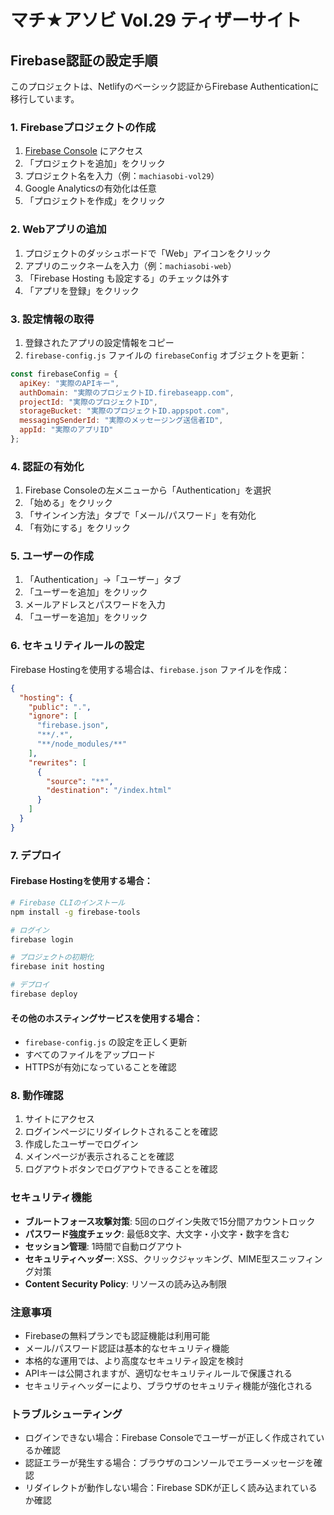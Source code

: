 # マチ★アソビ Vol.29 ティザーサイト

## Firebase認証の設定手順

このプロジェクトは、Netlifyのベーシック認証からFirebase Authenticationに移行しています。

### 1. Firebaseプロジェクトの作成

1. [Firebase Console](https://console.firebase.google.com/) にアクセス
2. 「プロジェクトを追加」をクリック
3. プロジェクト名を入力（例：`machiasobi-vol29`）
4. Google Analyticsの有効化は任意
5. 「プロジェクトを作成」をクリック

### 2. Webアプリの追加

1. プロジェクトのダッシュボードで「Web」アイコンをクリック
2. アプリのニックネームを入力（例：`machiasobi-web`）
3. 「Firebase Hosting も設定する」のチェックは外す
4. 「アプリを登録」をクリック

### 3. 設定情報の取得

1. 登録されたアプリの設定情報をコピー
2. `firebase-config.js` ファイルの `firebaseConfig` オブジェクトを更新：

```javascript
const firebaseConfig = {
  apiKey: "実際のAPIキー",
  authDomain: "実際のプロジェクトID.firebaseapp.com",
  projectId: "実際のプロジェクトID",
  storageBucket: "実際のプロジェクトID.appspot.com",
  messagingSenderId: "実際のメッセージング送信者ID",
  appId: "実際のアプリID"
};
```

### 4. 認証の有効化

1. Firebase Consoleの左メニューから「Authentication」を選択
2. 「始める」をクリック
3. 「サインイン方法」タブで「メール/パスワード」を有効化
4. 「有効にする」をクリック

### 5. ユーザーの作成

1. 「Authentication」→「ユーザー」タブ
2. 「ユーザーを追加」をクリック
3. メールアドレスとパスワードを入力
4. 「ユーザーを追加」をクリック

### 6. セキュリティルールの設定

Firebase Hostingを使用する場合は、`firebase.json` ファイルを作成：

```json
{
  "hosting": {
    "public": ".",
    "ignore": [
      "firebase.json",
      "**/.*",
      "**/node_modules/**"
    ],
    "rewrites": [
      {
        "source": "**",
        "destination": "/index.html"
      }
    ]
  }
}
```

### 7. デプロイ

#### Firebase Hostingを使用する場合：

```bash
# Firebase CLIのインストール
npm install -g firebase-tools

# ログイン
firebase login

# プロジェクトの初期化
firebase init hosting

# デプロイ
firebase deploy
```

#### その他のホスティングサービスを使用する場合：

- `firebase-config.js` の設定を正しく更新
- すべてのファイルをアップロード
- HTTPSが有効になっていることを確認

### 8. 動作確認

1. サイトにアクセス
2. ログインページにリダイレクトされることを確認
3. 作成したユーザーでログイン
4. メインページが表示されることを確認
5. ログアウトボタンでログアウトできることを確認

### セキュリティ機能

- **ブルートフォース攻撃対策**: 5回のログイン失敗で15分間アカウントロック
- **パスワード強度チェック**: 最低8文字、大文字・小文字・数字を含む
- **セッション管理**: 1時間で自動ログアウト
- **セキュリティヘッダー**: XSS、クリックジャッキング、MIME型スニッフィング対策
- **Content Security Policy**: リソースの読み込み制限

### 注意事項

- Firebaseの無料プランでも認証機能は利用可能
- メール/パスワード認証は基本的なセキュリティ機能
- 本格的な運用では、より高度なセキュリティ設定を検討
- APIキーは公開されますが、適切なセキュリティルールで保護される
- セキュリティヘッダーにより、ブラウザのセキュリティ機能が強化される

### トラブルシューティング

- ログインできない場合：Firebase Consoleでユーザーが正しく作成されているか確認
- 認証エラーが発生する場合：ブラウザのコンソールでエラーメッセージを確認
- リダイレクトが動作しない場合：Firebase SDKが正しく読み込まれているか確認
